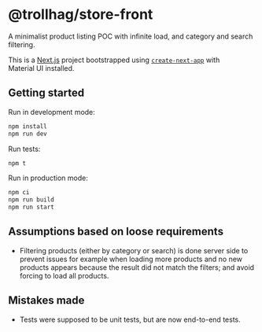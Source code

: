 # @trollhag/store-front

A minimalist product listing POC with infinite load, and category and search filtering.

This is a [Next.js](https://nextjs.org/) project bootstrapped using [`create-next-app`](https://github.com/vercel/next.js/tree/HEAD/packages/create-next-app) with Material UI installed.

## Getting started

Run in development mode:

```bash
npm install
npm run dev
```

Run tests:

```bash
npm t
```

Run in production mode:

```bash
npm ci
npm run build
npm run start
```

## Assumptions based on loose requirements

- Filtering products (either by category or search) is done server side to prevent issues for example when loading more products and no new products appears because the result did not match the filters; and avoid forcing to load all products.

## Mistakes made

- Tests were supposed to be unit tests, but are now end-to-end tests.

